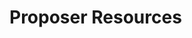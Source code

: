 

# Proposer Resources

<style>
.theme-default-content:not(.custom){
    max-width:1280px;
}
.resourceCard{
    flex-basis:30%; margin-bottom:1rem
}
</style>
<div style="display:flex; flex-direction:row; flex-wrap:wrap; justify-content:space-evenly; align-content:space-around">
<ResourceCard
    class="resourceCard"
    headerColor="#0088CC"
    title="Submit a proposal"
    subtitle="Official - Ideascale"
    url="https://intercom.help/ideascale/en/articles/682959-submit-an-idea"
    linkText="Go to Page"
    text="Idea submission is one of the key factors in crowdsourcing which initially collects votes and comments from community participants and later goes through various funnels under the supervision of experts and eventually gets implemented in an ideal world. Note: replace idea with proposal in the case of Project Catalyst. " />

<ResourceCard
    class="resourceCard"
    headerColor="#0088CC"
    title="Proposer Guide"
    subtitle="Official - Project Catalyst"
    url="/proposers/guide.html"
    target="_self"
    linkText="Go to Page"
    text="Informaion about proposing in Project Catalyst. " />

<ResourceCard
    class="resourceCard"
    headerColor="#0088CC"
    title="Proposer Guide By Tevo Saks"
    subtitle="Guide created by Community member"
    url="/proposers/groposal_guide.html"
    target="_self"
    linkText="Go to Page"
    text="Created a document what follows trough the thinking process of creating proposals." />

<ResourceCard
    class="resourceCard"
    headerColor="#0088CC"
    title="Project Catalst Proposers"
    subtitle="Official - t.me/catalystproposers"
    url="https://t.me/catalystproposers"
    linkText="Go to Page"
    text="Welcome proposers! This channel is to support and inspire you with your efforts to create high-quality proposals! " />

<ResourceCard
    class="resourceCard"
    headerColor="#0088CC"
    title="Cardano Official"
    subtitle="t.me/Cardano"
    url="https://t.me/Cardano"
    linkText="Go to Page"
    text="Official Cardano Community Telegram Group, managed by the Cardano Foundation Community Team. " />

<ResourceCard
    class="resourceCard"
    headerColor="#0088CC"
    title="CA Roles & responsibilities"
    subtitle=""
    url="/community-advisor/"
    target="_self"
    linkText="Go to Page"
    text="Explanation of Community Advisor (CA) roles and responsibilities " />

</div>

